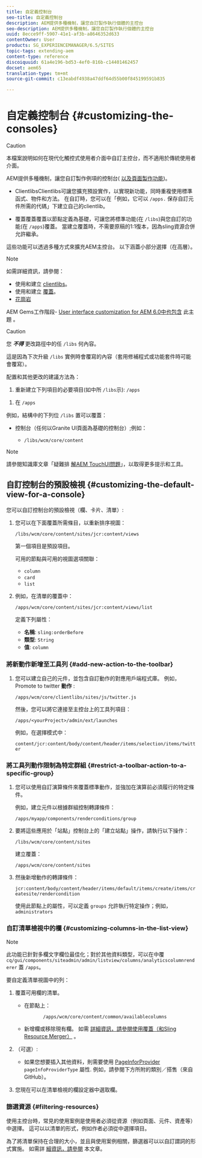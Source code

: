 ```yaml
---
title: 自定義控制台
seo-title: 自定義控制台
description: AEM提供多種機制，讓您自訂製作執行個體的主控台
seo-description: AEM提供多種機制，讓您自訂製作執行個體的主控台
uuid: 8ecce9ff-5907-41e1-af3b-a8646352d633
contentOwner: User
products: SG_EXPERIENCEMANAGER/6.5/SITES
topic-tags: extending-aem
content-type: reference
discoiquuid: 61a4e196-bd53-4ef0-816b-c14401462457
docset: aem65
translation-type: tm+mt
source-git-commit: c13eabdf4938a47ddf64d55b00f845199591b835

---
```



# 自定義控制台 {#customizing-the-consoles}

>[!CAUTION]
>
>本檔案說明如何在現代化觸控式使用者介面中自訂主控台，而不適用於傳統使用者介面。

AEM提供多種機制，讓您自訂製作例項的控制台( [以及頁面製作功能](/help/sites-developing/customizing-page-authoring-touch.md))。

* ClientlibsClientlibs可讓您擴充預設實作，以實現新功能，同時重複使用標準函式、物件和方法。 在自訂時，您可以在「例如，它可以 `/apps.` 保存自訂元件所需的代碼」下建立自己的clientlib。

* 覆蓋覆蓋覆蓋以節點定義為基礎，可讓您將標準功能(在 `/libs`)與您自訂的功能(在 `/apps`)覆蓋。 當建立覆蓋時，不需要原稿的1:1復本，因為sling資源合併允許繼承。

這些功能可以透過多種方式來擴充AEM主控台。 以下涵蓋小部分選擇（在高層）。

>[!NOTE]
>
>如需詳細資訊，請參閱：
>
>* 使用和建立 [clientlibs](/help/sites-developing/clientlibs.md)。
>* 使用和建立 [覆蓋](/help/sites-developing/overlays.md)。
>* [花崗岩](https://helpx.adobe.com/experience-manager/6-5/sites/developing/using/reference-materials/granite-ui/api/index.html)
>
>
AEM Gems工作階段- [User interface customization for AEM 6.0中也包含](https://docs.adobe.com/content/ddc/en/gems.html) 此主題 [](https://docs.adobe.com/content/ddc/en/gems/user-interface-customization-for-aem-6.html)。

>[!CAUTION]
>
>您 ***不得*** 更改路徑中的任 `/libs` 何內容。
>
>這是因為下次升級 `/libs` 實例時會覆寫的內容（套用修補程式或功能套件時可能會覆寫）。
>
>配置和其他更改的建議方法為：
>
>1. 重新建立下列項目的必要項目(如中所 `/libs`示): `/apps`
   >
   >
1. 在 `/apps`
>



例如，結構中的下列位 `/libs` 置可以覆蓋：

* 控制台（任何以Granite UI頁面為基礎的控制台）;例如：

   * `/libs/wcm/core/content`

>[!NOTE]
>
>請參閱知識庫文章「疑難排 [解AEM TouchUI問題](https://helpx.adobe.com/experience-manager/kb/troubleshooting-aem-touchui-issues.html)」，以取得更多提示和工具。

## 自訂控制台的預設檢視 {#customizing-the-default-view-for-a-console}

您可以自訂控制台的預設檢視（欄、卡片、清單）:

1. 您可以在下面覆蓋所需條目，以重新排序視圖：

   `/libs/wcm/core/content/sites/jcr:content/views`

   第一個項目是預設項目。

   可用的節點與可用的視圖選項關聯：

   * `column`
   * `card`
   * `list`

1. 例如，在清單的覆蓋中：

   `/apps/wcm/core/content/sites/jcr:content/views/list`

   定義下列屬性：

   * **名稱**: `sling:orderBefore`
   * **類型**: `String`
   * **值**: `column`

### 將新動作新增至工具列 {#add-new-action-to-the-toolbar}

1. 您可以建立自己的元件，並包含自訂動作的對應用戶端程式庫。 例如，Promote to twitter **動作** :

   `/apps/wcm/core/clientlibs/sites/js/twitter.js`

   然後，您可以將它連接至主控台上的工具列項目：

   `/apps/<yourProject>/admin/ext/launches`

   例如，在選擇模式中：

   `content/jcr:content/body/content/header/items/selection/items/twitter`

### 將工具列動作限制為特定群組 {#restrict-a-toolbar-action-to-a-specific-group}

1. 您可以使用自訂演算條件來覆蓋標準動作，並強加在演算前必須履行的特定條件。

   例如，建立元件以根據群組控制轉譯條件：

   `/apps/myapp/components/renderconditions/group`

1. 要將這些應用於「站點」控制台上的「建立站點」操作，請執行以下操作：

   `/libs/wcm/core/content/sites`

   建立覆蓋：

   `/apps/wcm/core/content/sites`

1. 然後新增動作的轉譯條件：

   `jcr:content/body/content/header/items/default/items/create/items/createsite/rendercondition`

   使用此節點上的屬性，可以定義 `groups` 允許執行特定操作；例如， `administrators`

### 自訂清單檢視中的欄 {#customizing-columns-in-the-list-view}

>[!NOTE]
>
>此功能已針對多欄文字欄位最佳化；對於其他資料類型，可以在中覆 `cq/gui/components/siteadmin/admin/listview/columns/analyticscolumnrenderer` 蓋 `/apps`。

要自定義清單視圖中的列：

1. 覆蓋可用欄的清單。

   * 在節點上：

      ```
             /apps/wcm/core/content/common/availablecolumns
      ```

   * 新增欄或移除現有欄。
   如需 [詳細資訊，請參閱使用覆蓋（和Sling Resource Merger）](/help/sites-developing/overlays.md) 。

1. （可選）:

   * 如果您想要插入其他資料，則需要使用 [PageInforProvider](https://helpx.adobe.com/experience-manager/6-5/sites/developing/using/reference-materials/javadoc/com/day/cq/wcm/api/PageInfoProvider.html)
      `pageInfoProviderType` 屬性.
   例如，請參閱下方所附的類別／搭售（來自GitHub）。

1. 您現在可以在清單檢視的欄設定器中選取欄。

### 篩選資源 {#filtering-resources}

使用主控台時，常見的使用案例是使用者必須從資源（例如頁面、元件、資產等）中選擇。 這可以以清單的形式，例如作者必須從中選擇項目。

為了將清單保持在合理的大小，並且與使用案例相關，篩選器可以以自訂謂詞的形式實施。 如需詳 [細資訊，請參閱](/help/sites-developing/customizing-page-authoring-touch.md#filtering-resources) 本文章。
